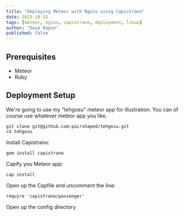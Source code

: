 ```yaml
---
title: "Deploying Meteor with Nginx using Capistrano"
date: 2015-10-15
tags: [meteor, nginx, capistrano, deployment, linux]
author: "Dave Rapin"
published: false
---
```


## Prerequisites

* Meteor
* Ruby

## Deployment Setup

We're going to use my "tehgosu" meteor app for illustration. You can of course use whatever meteor app you like.

```
git clone git@github.com:pairshaped/tehgosu.git
cd tehgosu
```

Install Capistrano:

```
gem install capistrano
```

Capify you Meteor app:

```
cap install
```

Open up the Capfile and uncomment the line:

```
require 'capistrano/passenger'
```

Open up the config directory
